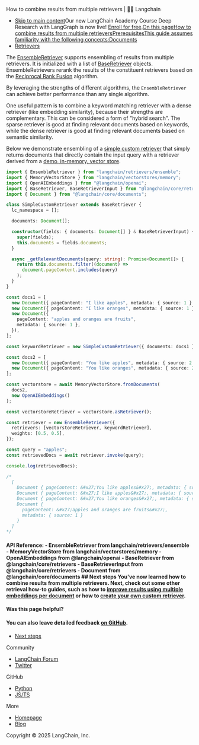How to combine results from multiple retrievers | 🦜️🔗 Langchain
- [Skip to main content](#__docusaurus_skipToContent_fallback)Our new LangChain Academy Course Deep Research with LangGraph is now live! [Enroll for free](https://academy.langchain.com/courses/deep-research-with-langgraph/?utm_medium=internal&utm_source=docs&utm_campaign=q3-2025_deep-research-course_co).[On this pageHow to combine results from multiple retrieversPrerequisitesThis guide assumes familiarity with the following concepts:Documents](https://api.js.langchain.com/classes/_langchain_core.documents.Document.html)
- [Retrievers](/docs/concepts/retrievers)

The [EnsembleRetriever](https://api.js.langchain.com/classes/langchain.retrievers_ensemble.EnsembleRetriever.html) supports ensembling of results from multiple retrievers. It is initialized with a list of [BaseRetriever](https://api.js.langchain.com/classes/langchain_core.retrievers.BaseRetriever.html) objects. EnsembleRetrievers rerank the results of the constituent retrievers based on the [Reciprocal Rank Fusion](https://plg.uwaterloo.ca/~gvcormac/cormacksigir09-rrf.pdf) algorithm.

By leveraging the strengths of different algorithms, the `EnsembleRetriever` can achieve better performance than any single algorithm.

One useful pattern is to combine a keyword matching retriever with a dense retriever (like embedding similarity), because their strengths are complementary. This can be considered a form of "hybrid search". The sparse retriever is good at finding relevant documents based on keywords, while the dense retriever is good at finding relevant documents based on semantic similarity.

Below we demonstrate ensembling of a [simple custom retriever](/docs/how_to/custom_retriever/) that simply returns documents that directly contain the input query with a retriever derived from a [demo, in-memory, vector store](https://api.js.langchain.com/classes/langchain.vectorstores_memory.MemoryVectorStore.html).

```typescript
import { EnsembleRetriever } from "langchain/retrievers/ensemble";
import { MemoryVectorStore } from "langchain/vectorstores/memory";
import { OpenAIEmbeddings } from "@langchain/openai";
import { BaseRetriever, BaseRetrieverInput } from "@langchain/core/retrievers";
import { Document } from "@langchain/core/documents";

class SimpleCustomRetriever extends BaseRetriever {
  lc_namespace = [];

  documents: Document[];

  constructor(fields: { documents: Document[] } & BaseRetrieverInput) {
    super(fields);
    this.documents = fields.documents;
  }

  async _getRelevantDocuments(query: string): Promise<Document[]> {
    return this.documents.filter((document) =>
      document.pageContent.includes(query)
    );
  }
}

const docs1 = [
  new Document({ pageContent: "I like apples", metadata: { source: 1 } }),
  new Document({ pageContent: "I like oranges", metadata: { source: 1 } }),
  new Document({
    pageContent: "apples and oranges are fruits",
    metadata: { source: 1 },
  }),
];

const keywordRetriever = new SimpleCustomRetriever({ documents: docs1 });

const docs2 = [
  new Document({ pageContent: "You like apples", metadata: { source: 2 } }),
  new Document({ pageContent: "You like oranges", metadata: { source: 2 } }),
];

const vectorstore = await MemoryVectorStore.fromDocuments(
  docs2,
  new OpenAIEmbeddings()
);

const vectorstoreRetriever = vectorstore.asRetriever();

const retriever = new EnsembleRetriever({
  retrievers: [vectorstoreRetriever, keywordRetriever],
  weights: [0.5, 0.5],
});

const query = "apples";
const retrievedDocs = await retriever.invoke(query);

console.log(retrievedDocs);

/*
  [
    Document { pageContent: &#x27;You like apples&#x27;, metadata: { source: 2 } },
    Document { pageContent: &#x27;I like apples&#x27;, metadata: { source: 1 } },
    Document { pageContent: &#x27;You like oranges&#x27;, metadata: { source: 2 } },
    Document {
      pageContent: &#x27;apples and oranges are fruits&#x27;,
      metadata: { source: 1 }
    }
  ]
*/

```

#### API Reference: - EnsembleRetriever from langchain/retrievers/ensemble - MemoryVectorStore from langchain/vectorstores/memory - OpenAIEmbeddings from @langchain/openai - BaseRetriever from @langchain/core/retrievers - BaseRetrieverInput from @langchain/core/retrievers - Document from @langchain/core/documents ## Next steps[​](#next-steps) You&#x27;ve now learned how to combine results from multiple retrievers. Next, check out some other retrieval how-to guides, such as how to [improve results using multiple embeddings per document](/docs/how_to/multi_vector) or how to [create your own custom retriever](/docs/how_to/custom_retriever).

#### Was this page helpful?



#### You can also leave detailed feedback [on GitHub](https://github.com/langchain-ai/langchainjs/issues/new?assignees=&labels=03+-+Documentation&projects=&template=documentation.yml&title=DOC%3A+%3CPlease+write+a+comprehensive+title+after+the+%27DOC%3A+%27+prefix%3E).

- [Next steps](#next-steps)

Community

- [LangChain Forum](https://forum.langchain.com/)
- [Twitter](https://twitter.com/LangChainAI)

GitHub

- [Python](https://github.com/langchain-ai/langchain)
- [JS/TS](https://github.com/langchain-ai/langchainjs)

More

- [Homepage](https://langchain.com)
- [Blog](https://blog.langchain.dev)

Copyright © 2025 LangChain, Inc.